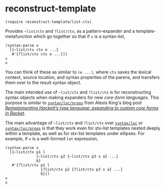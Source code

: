 # reconstruct-template

```racket
(require reconstruct-template/list-ctx)
```

Provides `~list/ctx` and `?list/ctx`, as a pattern-expander and a template-metafunction which go together so that if `x` is a syntax-list,

```racket
(syntax-parse x
  [{~list/ctx ctx e ...}
   #'{?list/ctx ctx e ...}])
=
x
```

You can think of these as similar to `(e ...)`, where `ctx` saves the lexical context, source location, and syntax properties of the parens, and transfers them over to the result syntax object.

The main intended use of `~list/ctx` and `?list/ctx` is for reconstructing syntax objects when making expanders for new *core-form languages*. This purpose is similar to [`syntax/loc/props`][syntax/loc/props] from Alexis King's blog post [_Reimplementing Hackett’s type language: expanding to custom core forms in Racket_][lexi-lambda-core-forms].

The main advantage of `~list/ctx` and `?list/ctx` over [`syntax/loc`][syntax/loc] or [`syntax/loc/props`][syntax/loc/props] is that they work even for stx-list templates nested deeply within a template, as well as for stx-list templates under ellipses. For example, if `x` is a well-formed `let` expression,

```racket
(syntax-parse x
  [{~list/ctx p1 l
              {~list/ctx p2 {~list/ctx p3 x a} ...}
              b}
   #'{?list/ctx p1 l
                {?list/ctx p2 {?list/ctx p3 x a} ...}
                b}])
=
x
```

  [syntax/loc]: https://docs.racket-lang.org/reference/stx-patterns.html#(form._((lib._racket%2Fprivate%2Fstxcase-scheme..rkt)._syntax%2Floc))

  [syntax/loc/props]: https://lexi-lambda.github.io/blog/2018/04/15/reimplementing-hackett-s-type-language-expanding-to-custom-core-forms-in-racket/#preserving-syntax-properties-and-source-locations

  [lexi-lambda-core-forms]: https://lexi-lambda.github.io/blog/2018/04/15/reimplementing-hackett-s-type-language-expanding-to-custom-core-forms-in-racket/
